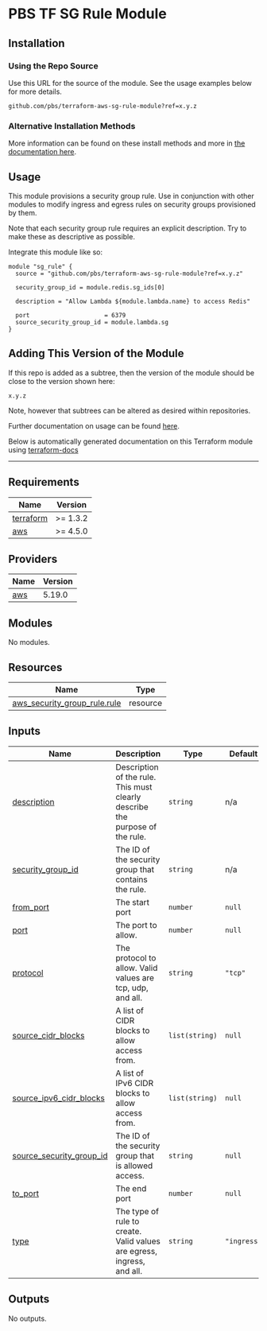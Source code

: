 # PBS TF SG Rule Module

## Installation

### Using the Repo Source

Use this URL for the source of the module. See the usage examples below for more details.

```hcl
github.com/pbs/terraform-aws-sg-rule-module?ref=x.y.z
```

### Alternative Installation Methods

More information can be found on these install methods and more in [the documentation here](./docs/general/install).

## Usage

This module provisions a security group rule. Use in conjunction with other modules to modify ingress and egress rules on security groups provisioned by them.

Note that each security group rule requires an explicit description. Try to make these as descriptive as possible.

Integrate this module like so:

```hcl
module "sg_rule" {
  source = "github.com/pbs/terraform-aws-sg-rule-module?ref=x.y.z"

  security_group_id = module.redis.sg_ids[0]

  description = "Allow Lambda ${module.lambda.name} to access Redis"

  port                     = 6379
  source_security_group_id = module.lambda.sg
}
```

## Adding This Version of the Module

If this repo is added as a subtree, then the version of the module should be close to the version shown here:

`x.y.z`

Note, however that subtrees can be altered as desired within repositories.

Further documentation on usage can be found [here](./docs).

Below is automatically generated documentation on this Terraform module using [terraform-docs][terraform-docs]

---

[terraform-docs]: https://github.com/terraform-docs/terraform-docs

## Requirements

| Name | Version |
|------|---------|
| <a name="requirement_terraform"></a> [terraform](#requirement\_terraform) | >= 1.3.2 |
| <a name="requirement_aws"></a> [aws](#requirement\_aws) | >= 4.5.0 |

## Providers

| Name | Version |
|------|---------|
| <a name="provider_aws"></a> [aws](#provider\_aws) | 5.19.0 |

## Modules

No modules.

## Resources

| Name | Type |
|------|------|
| [aws_security_group_rule.rule](https://registry.terraform.io/providers/hashicorp/aws/latest/docs/resources/security_group_rule) | resource |

## Inputs

| Name | Description | Type | Default | Required |
|------|-------------|------|---------|:--------:|
| <a name="input_description"></a> [description](#input\_description) | Description of the rule. This must clearly describe the purpose of the rule. | `string` | n/a | yes |
| <a name="input_security_group_id"></a> [security\_group\_id](#input\_security\_group\_id) | The ID of the security group that contains the rule. | `string` | n/a | yes |
| <a name="input_from_port"></a> [from\_port](#input\_from\_port) | The start port | `number` | `null` | no |
| <a name="input_port"></a> [port](#input\_port) | The port to allow. | `number` | `null` | no |
| <a name="input_protocol"></a> [protocol](#input\_protocol) | The protocol to allow. Valid values are tcp, udp, and all. | `string` | `"tcp"` | no |
| <a name="input_source_cidr_blocks"></a> [source\_cidr\_blocks](#input\_source\_cidr\_blocks) | A list of CIDR blocks to allow access from. | `list(string)` | `null` | no |
| <a name="input_source_ipv6_cidr_blocks"></a> [source\_ipv6\_cidr\_blocks](#input\_source\_ipv6\_cidr\_blocks) | A list of IPv6 CIDR blocks to allow access from. | `list(string)` | `null` | no |
| <a name="input_source_security_group_id"></a> [source\_security\_group\_id](#input\_source\_security\_group\_id) | The ID of the security group that is allowed access. | `string` | `null` | no |
| <a name="input_to_port"></a> [to\_port](#input\_to\_port) | The end port | `number` | `null` | no |
| <a name="input_type"></a> [type](#input\_type) | The type of rule to create. Valid values are egress, ingress, and all. | `string` | `"ingress"` | no |

## Outputs

No outputs.
